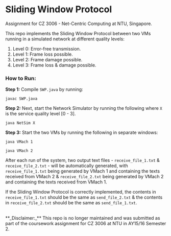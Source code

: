 # Sliding Window Protocol

Assignment for CZ 3006 - Net-Centric Computing at NTU, Singapore.

This repo implements the Sliding Window Protocol between two VMs running in a simulated network at different quality levels:

1. Level 0: Error-free transmission.
2. Level 1: Frame loss possible.
3. Level 2: Frame damage possible.
4. Level 3: Frame loss & damage possible.

### How to Run:
**Step 1:** Compile `SWP.java` by running:
```
javac SWP.java
```

**Step 2:** Next, start the Network Simulator by running the following where `X` is the service quality level [0 - 3].
```
java NetSim X
```

**Step 3:** Start the two VMs by running the following in separate windows:
```
java VMach 1
```
```
java VMach 2
```

After each run of the system, two output text files - `receive_file_1.txt` & `receive_file_2.txt` - will be automatically generated, with `receive_file_1.txt` being generated by VMach 1 and containing the texts received from VMach 2 & `receive_file_2.txt` being generated by VMach 2 and containing the texts received from VMach 1.

If the Sliding Window Protocol is correctly implemented, the contents in `receive_file_1.txt` should be the same as `send_file_2.txt` & the contents in `receive_file_2.txt` should be the same as `send_file_1.txt`.

<br>
**_Disclaimer:_** This repo is no longer maintained and was submitted as part of the coursework assignment for CZ 3006 at NTU in AY15/16 Semester 2.
